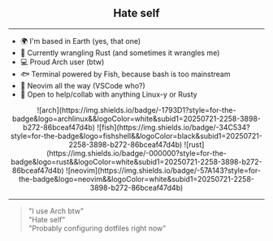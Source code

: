 <h2 align="center">Hate self</h2>

---

- 🌍 I'm based in Earth (yes, that one)
- 🦀 Currently wrangling Rust (and sometimes it wrangles me)
- 💻 Proud Arch user (btw)
- 🐟 Terminal powered by Fish, because bash is too mainstream
- 📝 Neovim all the way (VSCode who?)
- 🤝 Open to help/collab with anything Linux-y or Rusty

<div align="center">
  <!-- arch logo -->
  ![arch](https://img.shields.io/badge/-1793D1?style=for-the-badge&logo=archlinux&&logoColor=white&subid1=20250721-2258-3898-b272-86bceaf47d4b)
  <!-- fish logo -->
  ![fish](https://img.shields.io/badge/-34C534?style=for-the-badge&logo=fishshell&&logoColor=black&subid1=20250721-2258-3898-b272-86bceaf47d4b)
  <!-- neovim logo -->
  ![rust](https://img.shields.io/badge/-000000?style=for-the-badge&logo=rust&&logoColor=white&subid1=20250721-2258-3898-b272-86bceaf47d4b)
  <!-- rust logo -->
  ![neovim](https://img.shields.io/badge/-57A143?style=for-the-badge&logo=neovim&&logoColor=white&subid1=20250721-2258-3898-b272-86bceaf47d4b)
</div>

---

> "I use Arch btw"  
> "Hate self"  
> "Probably configuring dotfiles right now"
